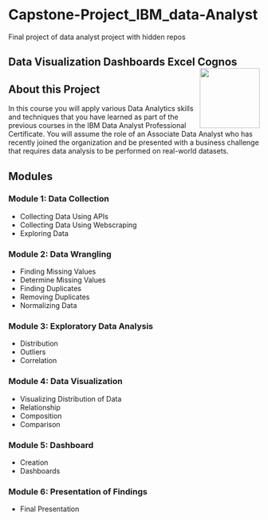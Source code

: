 # Capstone-Project_IBM_data-Analyst
Final project of data analyst project with hidden repos
## Data Visualization Dashboards Excel Cognos <img src="https://raw.githubusercontent.com/roshangrewal/IBM-Data-Science-Professional-Certification/master/IBM-Banner.png" align="right" width="120" />

## About this Project
In this course you will apply various Data Analytics skills and techniques that you have learned as part of the previous courses in the IBM Data Analyst Professional Certificate. You will assume the role of an Associate Data Analyst who has recently joined the organization and be presented with a business challenge that requires data analysis to be performed on real-world datasets. 

## Modules

### **Module 1:** Data Collection
- Collecting Data Using APIs
- Collecting Data Using Webscraping
- Exploring Data

### **Module 2:** Data Wrangling
- Finding Missing Values
- Determine Missing Values
- Finding Duplicates
- Removing Duplicates
- Normalizing Data

### **Module 3:** Exploratory Data Analysis
- Distribution
- Outliers
- Correlation

### **Module 4:** Data Visualization
- Visualizing Distribution of Data
- Relationship
- Composition
- Comparison

### **Module 5:** Dashboard
- Creation
- Dashboards

### **Module 6:** Presentation of Findings
- Final Presentation

